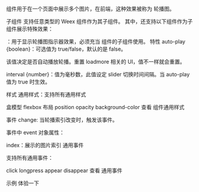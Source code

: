 <slider> 组件用于在一个页面中展示多个图片，在前端，这种效果被称为 轮播图。

子组件
支持任意类型的 Weex 组件作为其子组件。 其中，还支持以下组件作为子组件展示特殊效果：

<indicator>：用于显示轮播图指示器效果，必须充当 <slider> 组件的子组件使用。
特性
auto-play {boolean}：可选值为 true/false，默认的是 false。

该值决定是否自动播放轮播。重置 loadmore 相关的 UI，值不一样就会重置。

interval {number}：值为毫秒数，此值设定 slider 切换时间间隔。当 auto-play 值为 true 时生效。

样式
通用样式：支持所有通用样式

盒模型
flexbox 布局
position
opacity
background-color
查看 组件通用样式

事件
change: 当轮播索引改变时，触发该事件。

事件中 event 对象属性：

index：展示的图片索引
通用事件

支持所有通用事件：

click
longpress
appear
disappear
查看 通用事件

示例
<template>
  <div>
    <slider class="slider" interval="3000" auto-play="true">
      <div class="slider-pages" repeat="item in itemList">
        <image class="img" src="{{item.pictureUrl}}"></image>
        <text class="title">{{item.title}}</text>
      </div>
      <indicator class="indicator"></indicator>
    </slider>
  </div>
</template>
<style>
  .img {
    width: 714;
    height: 150;
  }
  .title {
    position: absolute;
    top: 20;
    left: 20;
    color: #ff0000;
    font-size: 48;
    font-weight: bold;
    background-color: #eeeeee;
  }
  .slider {
    flex-direction: row;
    margin: 18;
    width: 714;
    height: 230;
  }
  .slider-pages {
    flex-direction: row;
    width: 714;
    height: 200;
  }
  .indicator {
    width:714;
    height:200;
    position:absolute;
    top:1;
    left:1;
    item-color: red;
    item-selectedColor: blue;
    item-size: 20;
  }
</style>
<script>
  module.exports = {
    data: {
      itemList: [
        {itemId: '520421163634', title: 'item1', pictureUrl: 'https://gd2.alicdn.com/bao/uploaded/i2/T14H1LFwBcXXXXXXXX_!!0-item_pic.jpg'},
        {itemId: '522076777462', title: 'item2', pictureUrl: 'https://gd1.alicdn.com/bao/uploaded/i1/TB1PXJCJFXXXXciXFXXXXXXXXXX_!!0-item_pic.jpg'},
        {itemId: '522076777462', title: 'iten3', pictureUrl: 'https://gd3.alicdn.com/bao/uploaded/i3/TB1x6hYLXXXXXazXVXXXXXXXXXX_!!0-item_pic.jpg'}
      ]
    }
  }
</script>
体验一下
